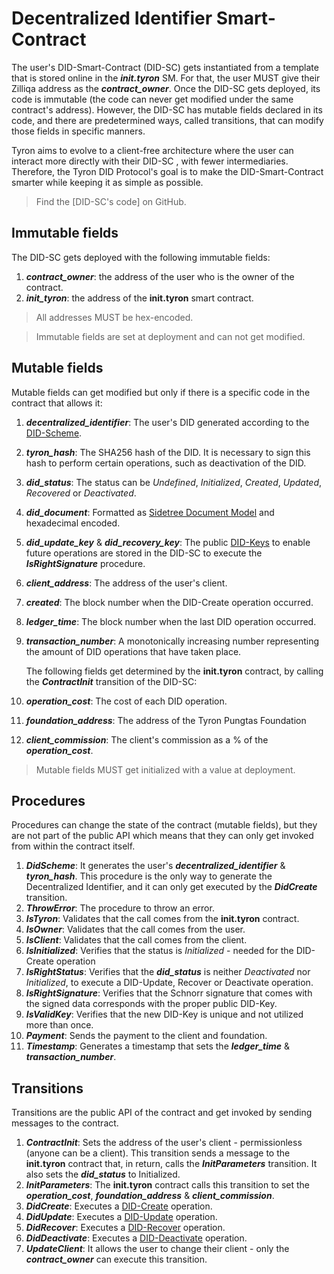# Decentralized Identifier Smart-Contract

The user's DID-Smart-Contract (DID-SC) gets instantiated from a template that is stored online in the ***init.tyron*** SM. For that, the user MUST give their Zilliqa address as the ***contract_owner***. Once the DID-SC gets deployed, its code is immutable (the code can never get modified under the same contract's address). However, the DID-SC has mutable fields declared in its code, and there are predetermined ways, called transitions, that can modify those fields in specific manners.

Tyron aims to evolve to a client-free architecture where the user can interact more directly with their DID-SC , with fewer intermediaries. Therefore, the Tyron DID Protocol's goal is to make the DID-Smart-Contract smarter while keeping it as simple as possible.

> Find the [DID-SC's code] on GitHub.

## Immutable fields

The DID-SC gets deployed with the following immutable fields:

1. ***contract_owner***: the address of the user who is the owner of the contract.
2. ***init_tyron***: the address of the **init.tyron** smart contract.

> All addresses MUST be hex-encoded.

> Immutable fields are set at deployment and can not get modified.

## Mutable fields

Mutable fields can get modified but only if there is a specific code in the contract that allows it:

1. ***decentralized_identifier***: The user's DID generated according to the [DID-Scheme](../scheme/did-scheme.md).
2. ***tyron_hash***: The SHA256 hash of the DID. It is necessary to sign this hash to perform certain operations, such as deactivation of the DID.
3. ***did_status***: The status can be *Undefined*, *Initialized*, *Created*, *Updated*, *Recovered* or *Deactivated*.
4. ***did_document***: Formatted as [Sidetree Document Model](./implementation/models.md#document-model) and hexadecimal encoded.
5. ***did_update_key*** & ***did_recovery_key***: The public [DID-Keys](../tyron-did-protocol.md#did-keys) to enable future operations are stored in the DID-SC to execute the ***IsRightSignature*** procedure.
6. ***client_address***: The address of the user's client.
7. ***created***: The block number when the DID-Create operation occurred.
8. ***ledger_time***: The block number when the last DID operation occurred.
9. ***transaction_number***: A monotonically increasing number representing the amount of DID operations that have taken place.
    
    The following fields get determined by the **init.tyron** contract, by calling the ***ContractInit*** transition of the DID-SC:

10. ***operation_cost***: The cost of each DID operation.
11. ***foundation_address***: The address of the Tyron Pungtas Foundation
12. ***client_commission***: The client's commission as a % of the ***operation_cost***.

> Mutable fields MUST get initialized with a value at deployment.

## Procedures 

Procedures can change the state of the contract (mutable fields), but they are not part of the public API which means that they can only get invoked from within the contract itself.

1. ***DidScheme***: It generates the user's ***decentralized_identifier*** & ***tyron_hash***. This procedure is the only way to generate the Decentralized Identifier, and it can only get executed by the ***DidCreate*** transition.
2. ***ThrowError***: The procedure to throw an error.
3. ***IsTyron***: Validates that the call comes from the **init.tyron** contract.
4. ***IsOwner***: Validates that the call comes from the user.
5. ***IsClient***: Validates that the call comes from the client.
6. ***IsInitialized***: Verifies that the status is *Initialized* - needed for the DID-Create operation
7. ***IsRightStatus***: Verifies that the ***did_status*** is neither *Deactivated* nor *Initialized*, to execute a DID-Update, Recover or Deactivate operation.
8. ***IsRightSignature***: Verifies that the Schnorr signature that comes with the signed data corresponds with the proper public DID-Key.
9. ***IsValidKey***: Verifies that the new DID-Key is unique and not utilized more than once.
10. ***Payment***: Sends the payment to the client and foundation.
11. ***Timestamp***: Generates a timestamp that sets the ***ledger_time*** & ***transaction_number***.

## Transitions 

Transitions are the public API of the contract and get invoked by sending messages to the contract.  

1. ***ContractInit***: Sets the address of the user's client - permissionless (anyone can be a client). This transition sends a message to the **init.tyron** contract that, in return, calls the ***InitParameters*** transition. It also sets the ***did_status*** to Initialized.
2. ***InitParameters***: The **init.tyron** contract calls this transition to set the ***operation_cost***, ***foundation_address*** & ***client_commission***.
3. ***DidCreate***: Executes a [DID-Create](../CRUD-operations/did-create.md) operation.
4. ***DidUpdate***: Executes a [DID-Update](../CRUD-operations/did-update.md) operation.
5. ***DidRecover***: Executes a [DID-Recover](../CRUD-operations/did-recover.md) operation.
6. ***DidDeactivate***: Executes a [DID-Deactivate](../CRUD-operations/did-deactivate.md) operation.
7. ***UpdateClient***: It allows the user to change their client - only the ***contract_owner*** can execute this transition.
